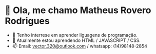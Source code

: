 # 👋 Ola, me chamo Matheus Rovero Rodrigues
- 👀 Tenho interrese em aprender liguagens de programação.
- 🌱 Atualmente estou aprendendo HTML / JAVASCRIPT / CSS.
- 📫 Email: vector.320@outlook.com  / whatsapp: (14)98148-2854
